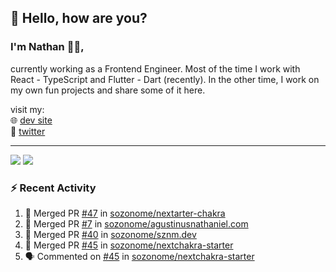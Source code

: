 ## 👋 Hello, how are you? 

### I'm Nathan 👨‍💻,

currently working as a Frontend Engineer. Most of the time I work with React - TypeScript and Flutter - Dart (recently). 
In the other time, I work on my own fun projects and share some of it here.

visit my:<br/>
🌐 [dev site](https://sznm.dev)<br/>
🦜 [twitter](https://twitter.com/sozonome)

---

![](https://komarev.com/ghpvc/?username=sozonome&color=grey)
![](https://hit.yhype.me/github/profile?user_id=17046154)

### :zap: Recent Activity

<!--START_SECTION:activity-->
1. 🎉 Merged PR [#47](https://github.com/sozonome/nextarter-chakra/pull/47) in [sozonome/nextarter-chakra](https://github.com/sozonome/nextarter-chakra)
2. 🎉 Merged PR [#7](https://github.com/sozonome/agustinusnathaniel.com/pull/7) in [sozonome/agustinusnathaniel.com](https://github.com/sozonome/agustinusnathaniel.com)
3. 🎉 Merged PR [#40](https://github.com/sozonome/sznm.dev/pull/40) in [sozonome/sznm.dev](https://github.com/sozonome/sznm.dev)
4. 🎉 Merged PR [#45](https://github.com/sozonome/nextchakra-starter/pull/45) in [sozonome/nextchakra-starter](https://github.com/sozonome/nextchakra-starter)
5. 🗣 Commented on [#45](https://github.com/sozonome/nextchakra-starter/issues/45) in [sozonome/nextchakra-starter](https://github.com/sozonome/nextchakra-starter)
<!--END_SECTION:activity-->
